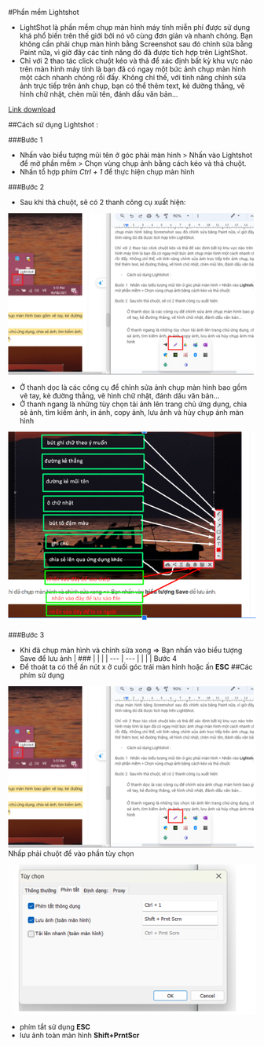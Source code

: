 

#Phần mềm Lightshot 

- LightShot là phần mềm chụp màn hình máy tính miễn phí được sử dụng khá phổ biến trên thế giới bởi nó vô cùng đơn giản và nhanh chóng. Bạn không cần phải chụp màn hình bằng Screenshot sau đó chỉnh sửa bằng Paint nữa, vì giờ đây các tính năng đó đã được tích hợp trên LightShot.
- Chỉ với 2 thao tác click chuột kéo và thả để xác định bất kỳ khu vực nào trên màn hình máy tính là bạn đã có ngay một bức ảnh chụp màn hình một cách nhanh chóng rồi đấy. Không chỉ thế, với tính năng chỉnh sửa ảnh trực tiếp trên ảnh chụp, bạn có thể thêm text, kẻ đường thẳng, vẽ hình chữ nhật, chèn mũi tên, đánh dấu văn bản…

[Link download](https://app.prntscr.com/build/setup-lightshot.exe) 

##Cách sử dụng Lightshot :

###Bước 1  
- Nhấn vào biểu tượng mũi tên ở góc phải màn hình > Nhấn vào Lightshot để mở phần mềm > Chọn vùng chụp ảnh bằng cách kéo và thả chuột.
- Nhấn tổ hợp phím _Ctrl + 1_ để thực hiện chụp màn hình

###Bước 2  
- Sau khi thả chuột, sẽ có 2 thanh công cụ xuất hiện:

![example](/ANH/Screenshot_21.png)

- Ở thanh dọc là các công cụ để chỉnh sửa ảnh chụp màn hình bao gồm vẽ tay, kẻ đường thẳng, vẽ hình chữ nhật, đánh dấu văn bản...
- Ở thanh ngang là những tùy chọn tải ảnh lên trang chủ ứng dụng, chia sẻ ảnh, tìm kiếm ảnh, in ảnh, copy ảnh, lưu ảnh và hủy chụp ảnh màn hình

![example](/ANH/Screenshot_22.png)

###Bước 3
 - Khi đã chụp màn hình và chỉnh sửa xong => Bạn nhấn vào biểu tượng Save để lưu ảnh
| ### |     |  |
| --- | --- |
|     |     |
Bước 4 
 - Để thoát ta có thể ấn nút x ở cuối góc trái màn hình hoặc ấn **ESC**
##Các phím sử dụng

![example](/ANH/Screenshot_21.png)
Nhấp phải chuột để vào phần tùy chọn 

![example](/ANH/Screenshot_23.png)

- phím tắt sử dụng **ESC**
- lưu ảnh toàn màn hình **Shift+PrntScr**

